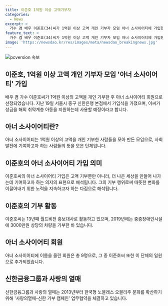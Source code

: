 ```yaml
---
title: 이준호 1억원 이상 고액기부자
categories:
  - News
excerpt: >
  가수 겸 배우 이준호(34)씨가 1억원 이상 고액 개인 기부자 모임 아너 소사이어티에 가입했습니다. 이번 가입식에는 사랑의 열매 김병준 회장과 신한금융그룹 진옥동 회장도 참석했는데요. 이준호씨는 사회복지공동모금회와 신한금융그룹 기부 캠페인을 통해 1억 원을 약정하며 가입했고, 성금은 해외 취약계층 아동을 위한 지원사업에 사용될 예정입니다. 뿐만 아니라 13년째로 월드비전 홍보대사로 활동 중이고, 2019년에는 중증장애인시설에 3000만원 상당의 차량을 기부하기도 했습니다. 이씨는 더 나은 세상을 만들어 나가는데 조금이나마 함께할 수 있어 감사하다며 받은 사랑을 나누며 따뜻한 변화를 만드는 일에 앞으로도 마음을 보태고 싶다고 밝혔습니다.
feature_text: >
  가수 겸 배우 이준호(34)씨가 1억원 이상 고액 개인 기부자 모임 아너 소사이어티에 가입했습니다. 이번 가입식에는 사랑의 열매 김병준 회장과 신한금융그룹 진옥동 회장도 참석했는데요. 이준호씨는 사회복지공동모금회와 신한금융그룹 기부 캠페인을 통해 1억 원을 약정하며 가입했고, 성금은 해외 취약계층 아동을 위한 지원사업에 사용될 예정입니다. 뿐만 아니라 13년째로 월드비전 홍보대사로 활동 중이고, 2019년에는 중증장애인시설에 3000만원 상당의 차량을 기부하기도 했습니다. 이씨는 더 나은 세상을 만들어 나가는데 조금이나마 함께할 수 있어 감사하다며 받은 사랑을 나누며 따뜻한 변화를 만드는 일에 앞으로도 마음을 보태고 싶다고 밝혔습니다.
image: 'https://newsdao.kr/res/images/meta/newsdao_breakingnews.jpg'
---
```


<p><img src="https://newsdao.kr/res/images/meta/newsdao_breakingnews.jpg" alt="pcversion 속보" /></p>

<h2 data-ke-size="size26">이준호, 1억원 이상 고액 개인 기부자 모임 '아너 소사이어티' 가입</h2>

<p data-ke-size="size16">배우 겸 가수 이준호씨가 1억원 이상의 고액을 개인 기부한 후 아너 소사이어티 회원으로 선정되었습니다. 지난 19일 서울시 중구 신한은행 본점에서 가입식을 가졌으며, 이씨가 성금을 해외 취약계층 아동을 지원하는데 사용할 예정이라고 합니다.</p>

<h2 data-ke-size="size26">아너 소사이어티란?</h2>

<p data-ke-size="size16">아너 소사이어티는 1억원 이상의 고액을 개인 기부한 사람들을 모아 만든 모임으로, 사회 발전에 기여하고자 하는 사람들의 뜻을 모은 단체입니다.</p>

<h2 data-ke-size="size26">이준호의 아너 소사이어티 가입 의미</h2>

<p data-ke-size="size16">이준호씨의 아너 소사이어티 가입은 고액 기부뿐만 아니라, 더 나은 세상을 만들어 나가는데 기여하고자 하는 의지의 표현으로 해석됩니다. 그의 기부 행위로써 따뜻한 변화를 이끌어내기 위한 노력을 지속하고자 하는 다짐으로 해석됩니다.</p>

<h2 data-ke-size="size26">이준호의 기부 활동</h2>

<p data-ke-size="size16">이준호씨는 13년째 월드비전 홍보대사로 활동하고 있으며, 2019년에는 중증장애인시설에 3000만원 상당의 차량을 기부한 바 있습니다.</p>

<h2 data-ke-size="size26">아너 소사이어티 회원</h2>

<p data-ke-size="size16">아너 소사이어티에 이름을 올린 회원은 총 9명으로, 그 중 이준호씨 또한 이 단체의 일원으로 추가되었습니다.</p>

<h2 data-ke-size="size26">신한금융그룹과 사랑의 열매</h2>

<p data-ke-size="size16">신한금융그룹과 사랑의 열매는 2013년부터 한국형 노블레스 오블리주 문화를 확산하기 위해 '사랑의열매-신한 기부 캠페인' 업무협약을 체결하고 있습니다.</p>

